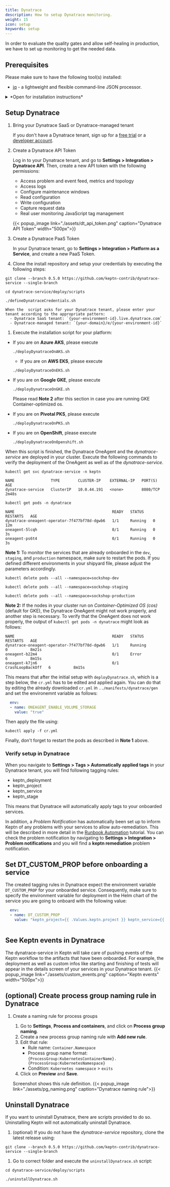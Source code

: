 ```yaml
---
title: Dynatrace
description: How to setup Dynatrace monitoring.
weight: 15
icon: setup
keywords: setup
---
```


In order to evaluate the quality gates and allow self-healing in production, we have to set up monitoring to get the needed data.

## Prerequisites

Please make sure to have the following tool(s) installed:

- [jq](https://stedolan.github.io/jq/) - a lightweight and flexible command-line JSON processor. 

<details><summary>*Open for installation instructions*</summary>
<p>

  ```console
  sudo apt-get update
  sudo apt install jq -y
  ```

</p>
</details>

## Setup Dynatrace

1. Bring your Dynatrace SaaS or Dynatrace-managed tenant

    If you don't have a Dynatrace tenant, sign up for a [free trial](https://www.dynatrace.com/trial/) or a [developer account](https://www.dynatrace.com/developer/).

1. Create a Dynatrace API Token

    Log in to your Dynatrace tenant, and go to **Settings > Integration > Dynatrace API**. Then, create a new API token with the following permissions:

    - Access problem and event feed, metrics and topology
    - Access logs
    - Configure maintenance windows
    - Read configuration
    - Write configuration
    - Capture request data
    - Real user monitoring JavaScript tag management

    {{< popup_image
    link="./assets/dt_api_token.png"
    caption="Dynatrace API Token"
    width="500px">}}

1. Create a Dynatrace PaaS Token

    In your Dynatrace tenant, go to **Settings > Integration > Platform as a Service**, and create a new PaaS Token.

1. Clone the install repository and setup your credentials by executing the following steps:
  ```console
  git clone --branch 0.5.0 https://github.com/keptn-contrib/dynatrace-service --single-branch
  ```
  ```console
  cd dynatrace-service/deploy/scripts
  ```
  ```console
  ./defineDynatraceCredentials.sh
  ```
    When the  script asks for your Dynatrace tenant, please enter your tenant according to the appropriate pattern:
      - Dynatrace SaaS tenant: `{your-environment-id}.live.dynatrace.com`
      - Dynatrace-managed tenant: `{your-domain}/e/{your-environment-id}`

1. Execute the installation script for your platform:

  - If you are on **Azure AKS**, please execute

    ```console
    ./deployDynatraceOnAKS.sh
    ```

    - If you are on **AWS EKS**, please execute

    ```console
    ./deployDynatraceOnEKS.sh
    ```

  - If you are on **Google GKE**, please execute

    ```console
    ./deployDynatraceOnGKE.sh
    ```
        
    Please read **Note 2** after this section in case you are running GKE Container-optimized os.

  - If you are on **Pivotal PKS**, please execute

    ```console
    ./deployDynatraceOnPKS.sh
    ```

  - If you are on **OpenShift**, please execute

    ```console
    ./deployDynatraceOnOpenshift.sh
    ```

When this script is finished, the Dynatrace OneAgent and the *dynatrace-service* are deployed in your cluster. Execute the following commands to verify the deployment of the OneAgent as well as of the *dynatrace-service*.

```console
kubectl get svc dynatrace-service -n keptn
```

```console
NAME                TYPE        CLUSTER-IP    EXTERNAL-IP   PORT(S)    AGE
dynatrace-service   ClusterIP   10.0.44.191   <none>        8080/TCP   2m48s
```

```console
kubectl get pods -n dynatrace
```

```console
NAME                                           READY   STATUS    RESTARTS   AGE
dynatrace-oneagent-operator-7f477bf78d-dgwb6   1/1     Running   0          12m
oneagent-5lcqh                                 0/1     Running   0          3s
oneagent-ps6t4                                 0/1     Running   0          3s
```

**Note 1:** To monitor the services that are already onboarded in the `dev`, `staging`, and `production` namespace, make sure to restart the pods. If you defined different environments in your shipyard file, please adjust the parameters accordingly. 
```console
kubectl delete pods --all --namespace=sockshop-dev
```
```console
kubectl delete pods --all --namespace=sockshop-staging
```
```console
kubectl delete pods --all --namespace=sockshop-production
```

**Note 2:** If the nodes in your cluster run on *Container-Optimized OS (cos)* (default for GKE), the Dynatrace OneAgent might not work properly, and another step is necessary. To verify that the OneAgent does not work properly, the output of `kubectl get pods -n dynatrace` might look as follows:
```console
NAME                                           READY   STATUS             RESTARTS   AGE
dynatrace-oneagent-operator-7f477bf78d-dgwb6   1/1     Running            0          8m21s
oneagent-b22m4                                 0/1     Error              6          8m15s
oneagent-k7jn6                                 0/1     CrashLoopBackOff   6          8m15s
```
This means that after the initial setup with `deployDynatrace.sh`, which is a step below, the `cr.yml` has to be edited and applied again.  You can do that by editing the already downloaded `cr.yml` in `../manifests/dynatrace/gen` and set the environemnt variable as follows:

```yaml
  env:
  - name: ONEAGENT_ENABLE_VOLUME_STORAGE
    value: "true"
```

Then apply the file using:
```console
kubectl apply -f cr.yml
```

Finally, don't forget to restart the pods as described in **Note 1** above.

### Verify setup in Dynatrace

When you navigate to **Settings > Tags > Automatically applied tags** in your Dynatrace tenant, you will find following tagging rules:

- keptn_deployment
- keptn_project
- keptn_service
- keptn_stage

This means that Dynatrace will automatically apply tags to your onboarded services.

In addition, a *Problem Notification* has automatically been set up to inform Keptn of any problems with your services to allow auto-remediation. This will be described in more detail in the [Runbook Automation](../../usecases/runbook-automation-and-self-healing/) tutorial. You can check the problem notification by navigating to **Settings > Integration > Problem notifications** and you will find a **keptn remediation** problem notification.

## Set DT_CUSTOM_PROP before onboarding a service

The created tagging rules in Dynatrace expect the environment variable `DT_CUSTOM_PROP` for your onboarded service. Consequently, make sure to specify the environment variable for deployment in the Helm chart of the service you are going to onboard with the following value: 

```yaml
  env:
  - name: DT_CUSTOM_PROP
    value: "keptn_project={{ .Values.keptn.project }} keptn_service={{ .Values.keptn.service }} keptn_stage={{ .Values.keptn.stage }} keptn_deployment={{ .Values.keptn.deployment }}"
        
```

## See Keptn events in Dynatrace

The dynatrace-service in Keptn will take care of pushing events of the Keptn workflow to the artifacts that have been onboarded. For example, the deployment as well as custom infos like starting and finishing of tests will appear in the details screen of your services in your Dynatrace tenant.
    {{< popup_image
    link="./assets/custom_events.png"
    caption="Keptn events"
    width="500px">}}

## (optional) Create process group naming rule in Dynatrace

1. Create a naming rule for process groups
    1. Go to **Settings**, **Process and containers**, and click on **Process group naming**.
    1. Create a new process group naming rule with **Add new rule**.
    1. Edit that rule:
        * Rule name: `Container.Namespace`
        * Process group name format: `{ProcessGroup:KubernetesContainerName}.{ProcessGroup:KubernetesNamespace}`
        * Condition: `Kubernetes namespace` > `exits`
    1. Click on **Preview** and **Save**.

    Screenshot shows this rule definition.
    {{< popup_image
    link="./assets/pg_naming.png"
    caption="Dynatrace naming rule">}}

## Uninstall Dynatrace

If you want to uninstall Dynatrace, there are scripts provided to do so. Uninstalling Keptn will not automatically uninstall Dynatrace.

1. (optional) If you do not have the *dynatrace-service* repository, clone the latest release using:

  ```console
  git clone --branch 0.5.0 https://github.com/keptn-contrib/dynatrace-service --single-branch
  ```

1. Go to correct folder and execute the `uninstallDynatrace.sh` script:

  ```console
  cd dynatrace-service/deploy/scripts
  ```

  ```console
  ./uninstallDynatrace.sh
  ```
